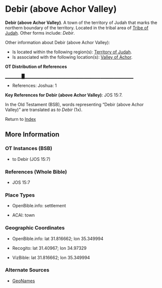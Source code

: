 # Debir (above Achor Valley)
**Debir (above Achor Valley)**. 
A town of the territory of Judah that marks the northern boundary of the territory. 
Located in the tribal area of [Tribe of Judah](../../../groups/md/acai/Judah.md). 
Other forms include: 
*Debir*. 




Other information about Debir (above Achor Valley):


* Is located within the following region(s): 
[Territory of Judah](TerritoryOfJudah.md). 
* Is associated with the following location(s): 
[Valley of Achor](AchorValley.md). 


**OT Distribution of References**

▁▁▁▁▁█▁▁▁▁▁▁▁▁▁▁▁▁▁▁▁▁▁▁▁▁▁▁▁▁▁▁▁▁▁▁▁▁▁
* References: Joshua: 1



**Key References for Debir (above Achor Valley)**: 
JOS 15:7. 


In the Old Testament (BSB), words representing “Debir (above Achor Valley)” are translated as 
*to Debir* (1x). 




Return to [Index](00-Index.md)

## More Information

### OT Instances (BSB)

* to Debir (JOS 15:7)



### References (Whole Bible)

* JOS 15:7


### Place Types

* OpenBible.info: settlement

* ACAI: town



### Geographic Coordinates

* OpenBible.info: lat 31.816662; lon 35.349994

* Recogito: lat 31.40967; lon 34.97329

* VizBible: lat 31.816662; lon 35.349994



### Alternate Sources

* [GeoNames](http://sws.geonames.org/284486)




